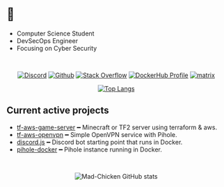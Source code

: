 # 👋
- Computer Science Student
- DevSecOps Engineer
- Focusing on Cyber Security

<br>

<div align="center">

[![Discord](https://img.shields.io/static/v1?label=Discord&message=%2FMad%2FChicken%2F%23896&logo=Discord&logoColor=ffffff&style=for-the-badge)](https://discord.gg)
[![Github](https://img.shields.io/github/stars/Mad-Chicken?logoColor=ffffff&style=for-the-badge)](https://github.com/Mad-Chicken)
[![Stack Overflow](https://img.shields.io/stackexchange/stackoverflow/r/13204065?label=Stackoverflow&logo=stackoverflow&logoColor=ffffff&style=for-the-badge)](https://stackoverflow.com/users/13204065/andrew-a)
[![DockerHub Profile](https://img.shields.io/badge/DockerHub-andrewaiken-informational?style=for-the-badge&logo=docker&logoColor=ffffff)](https://hub.docker.com/u/andrewaiken)
[![matrix](https://img.shields.io/static/v1?label=Matrix&message=@mad-chicken&logo=matrix&logoColor=ffffff&style=for-the-badge)](https://matrix.to/#/@mad-chicken:matrix.org)

[![Top Langs](https://github-readme-stats.vercel.app/api/top-langs/?username=Mad-Chicken&hide=mcfunction&layout=compact)](https://github.com/anuraghazra/github-readme-stats)

</div>

## Current active projects
- [tf-aws-game-server](https://github.com/Mad-Chicken/tf-aws-game-server) ━ Minecraft or TF2 server using terraform & aws.
- [tf-aws-openvpn](https://github.com/Mad-Chicken/tf-aws-openvpn) ━ Simple OpenVPN service with Pihole.
- [discord.js](https://github.com/Mad-Chicken/discord.js) ━ Discord bot starting point that runs in Docker.
- [pihole-docker](https://github.com/Mad-Chicken/pihole-docker) ━ Pihole instance running in Docker.

<br>
<div align="center">

![Mad-Chicken GitHub stats](https://github-readme-stats.vercel.app/api?username=Mad-Chicken&show_icons=true&theme=tokyonight)

</div>